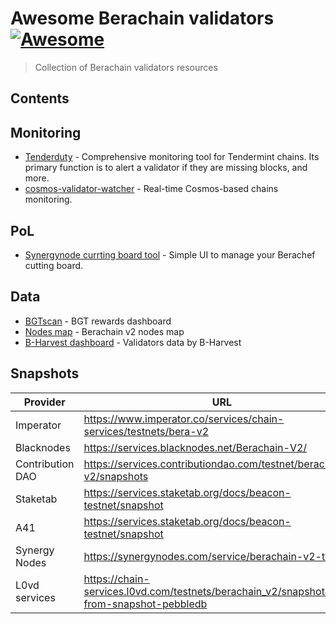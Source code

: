 # Awesome Berachain validators [![Awesome](https://awesome.re/badge.svg)](https://awesome.re)

> Collection of Berachain validators resources

## Contents

## Monitoring

* [Tenderduty](https://github.com/blockpane/tenderduty) - Comprehensive monitoring tool for Tendermint chains. Its primary function is to alert a validator if they are missing blocks, and more.
* [cosmos-validator-watcher](https://github.com/kilnfi/cosmos-validator-watcher) - Real-time Cosmos-based chains monitoring.

## PoL

* [Synergynode currting board tool](https://beratools.synergynodes.com/) - Simple UI to manage your Berachef cutting board.

## Data
* [BGTscan](https://bgtscan.com/) - BGT rewards dashboard
* [Nodes map](https://services.tienthuattoan.com/testnet/berachain-v2/map) - Berachain v2 nodes map
* [B-Harvest dashboard](https://bera-dashboard.bharvest.io/) - Validators data by B-Harvest

## Snapshots

| Provider  | URL | Database |
|-----------|-----|----------|
| Imperator   | https://www.imperator.co/services/chain-services/testnets/bera-v2 | goleveldb  |
| Blacknodes  | https://services.blacknodes.net/Berachain-V2/ | peebledb   |
| Contribution DAO  | https://services.contributiondao.com/testnet/berachain-v2/snapshots | peebledb   |
| Staketab| https://services.staketab.org/docs/beacon-testnet/snapshot | peebledb |
| A41 | https://services.staketab.org/docs/beacon-testnet/snapshot| peebledb |
| Synergy Nodes | https://synergynodes.com/service/berachain-v2-testnet | peebledb |
| L0vd services | https://chain-services.l0vd.com/testnets/berachain_v2/snapshot#sync-from-snapshot-pebbledb | peebledb |
